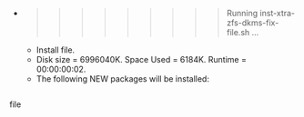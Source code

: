* >>>>>>>>> Running inst-xtra-zfs-dkms-fix-file.sh ...
  * Install file.
  * Disk size = 6996040K. Space Used = 6184K. Runtime = 00:00:00:02.
  * The following NEW packages will be installed:
  ```bash
file
  ```
